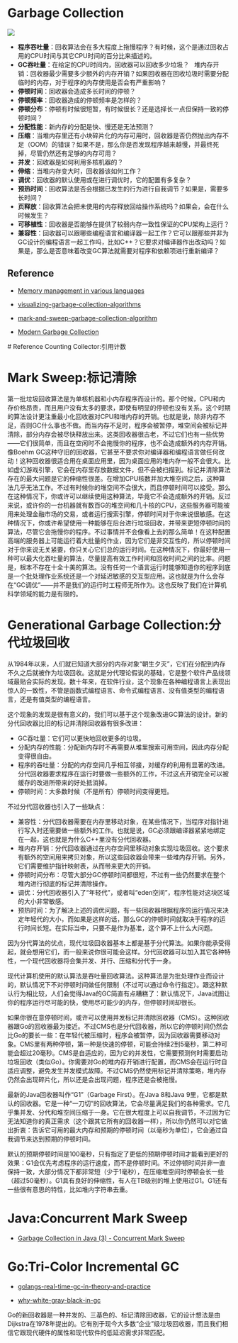 ﻿



# Garbage Collection


![](https://blog-assets.risingstack.com/2016/11/ancient-garbage-collector-in-action.jpg) 


- **程序吞吐量**：回收算法会在多大程度上拖慢程序？有时候，这个是通过回收占用的CPU时间与其它CPU时间的百分比来描述的。
- **GC吞吐量**：在给定的CPU时间内，回收器可以回收多少垃圾？
  堆内存开销：回收器最少需要多少额外的内存开销？如果回收器在回收垃圾时需要分配临时的内存，对于程序的内存使用是否会有严重影响？
- **停顿时间**：回收器会造成多长时间的停顿？
- **停顿频率**：回收器造成的停顿频率是怎样的？
- **停顿分布**：停顿有时候很短暂，有时候很长？还是选择长一点但保持一致的停顿时间？
- **分配性能**：新内存的分配是快、慢还是无法预测？
- **压缩**：当堆内存里还有小块碎片化的内存可用时，回收器是否仍然抛出内存不足（OOM）的错误？如果不是，那么你是否发现程序越来越慢，并最终死掉，尽管仍然还有足够的内存可用？
- **并发**：回收器是如何利用多核机器的？
- **伸缩**：当堆内存变大时，回收器该如何工作？
- **调优**：回收器的默认使用或在进行调优时，它的配置有多复杂？
- **预热时间**：回收算法是否会根据已发生的行为进行自我调节？如果是，需要多长时间？
- **页释放**：回收算法会把未使用的内存释放回给操作系统吗？如果会，会在什么时候发生？
- **可移植性**：回收器是否能够在提供了较弱内存一致性保证的CPU架构上运行？
- **兼容性**：回收器可以跟哪些编程语言和编译器一起工作？它可以跟那些并非为GC设计的编程语言一起工作吗，比如C++？它要求对编译器作出改动吗？如果是，那么是否意味着改变GC算法就需要对程序和依赖项进行重新编译？


## Reference

- [Memory management in various languages](http://www.memorymanagement.org/mmref/lang.html)

- [visualizing-garbage-collection-algorithms](https://spin.atomicobject.com/2014/09/03/visualizing-garbage-collection-algorithms/)

- [mark-and-sweep-garbage-collection-algorithm](http://www.geeksforgeeks.org/mark-and-sweep-garbage-collection-algorithm/) 

- [Modern Garbage Collection](https://medium.com/@octskyward/modern-garbage-collection-911ef4f8bd8e#.e8fq0wq0r)


# Reference Counting Collector:引用计数
# Mark Sweep:标记清除
第一批垃圾回收算法是为单核机器和小内存程序而设计的。那个时候，CPU和内存价格昂贵，而且用户没有太多的要求，即使有明显的停顿也没有关系。这个时期的算法设计更注重最小化回收器对CPU和堆内存的开销。也就是说，除非内存不足，否则GC什么事也不做。而当内存不足时，程序会被暂停，堆空间会被标记并清除，部分内存会被尽快释放出来。这类回收器很古老，不过它们也有一些优势——它们很简单，而且在空闲时不会拖慢你的程序，也不会造成额外的内存开销。像Boehm GC这种守旧的回收器，它甚至不要求你对编译器和编程语言做任何改动！这种回收器很适合用在桌面应用里，因为桌面应用的堆内存一般不会很大。比如虚幻游戏引擎，它会在内存里存放数据文件，但不会被扫描到。标记并清除算法存在的最大问题是它的伸缩性很差。在增加CPU核数并加大堆空间之后，这种算法几乎无法工作。不过有时候你的堆空间不会很大，而且停顿时间可以接受。那么在这种情况下，你或许可以继续使用这种算法，毕竟它不会造成额外的开销。反过来说，或许你的一台机器就有数百G的堆空间和几十核的CPU，这些服务器可能被用来处理金融市场的交易，或者运行搜索引擎，停顿时间对于你来说很敏感。在这种情况下，你或许希望使用一种能够在后台进行垃圾回收，并带来更短停顿时间的算法，尽管它会拖慢你的程序。不过事情并不会像看上去的那么简单！在这种配置高端的服务器上可能运行着大批量的作业，因为它们是非交互性的，所以停顿时间对于你来说无关紧要，你只关心它们总的运行时间。在这种情况下，你最好使用一种可以最大化吞吐量的算法，尽量提高有效工作时间和回收时间之间的比率。问题是，根本不存在十全十美的算法。没有任何一个语言运行时能够知道你的程序到底是一个批处理作业系统还是一个对延迟敏感的交互型应用。这也就是为什么会存在“GC调优”——并不是我们的运行时工程师无所作为。这也反映了我们在计算机科学领域的能力是有限的。


# Generational Garbage Collection:分代垃圾回收


从1984年以来，人们就已知道大部分的内存对象“朝生夕灭”，它们在分配到内存不久之后就被作为垃圾回收。这就是分代理论假说的基础，它是整个软件产品线领域最贴合实际的发现。数十年来，在软件行业，这个现象在各种编程语言上表现出惊人的一致性，不管是函数式编程语言、命令式编程语言、没有值类型的编程语言，还是有值类型的编程语言。


这个现象的发现是很有意义的，我们可以基于这个现象改进GC算法的设计。新的分代回收器比旧的标记并清除回收器有很多改进：


- GC吞吐量：它们可以更快地回收更多的垃圾。
- 分配内存的性能：分配新内存时不再需要从堆里搜索可用空间，因此内存分配变得很自由。
- 程序的吞吐量：分配的内存空间几乎相互邻接，对缓存的利用有显著的改进。分代回收器要求程序在运行时要做一些额外的工作，不过这点开销完全可以被缓存的改进所带来的好处抵消掉。
- 停顿时间：大多数时候（不是所有）停顿时间变得更短。


不过分代回收器也引入了一些缺点：


- 兼容性：分代回收器需要在内存里移动对象，在某些情况下，当程序对指针进行写入时还需要做一些额外的工作。也就是说，GC必须跟编译器紧紧地绑定在一起，这也就是为什么C++里没有分代回收器。
- 堆内存开销：分代回收器通过在内存空间里移动对象实现垃圾回收。这个要求有额外的空间用来拷贝对象，所以这些回收器会带来一些堆内存开销。另外，它们需要维护指针映射表，从而带来更大的开销。 
- 停顿时间分布：尽管大部分GC停顿时间都很短，不过有一些仍然要求在整个堆内进行彻底的标记并清除操作。
- 调优：分代回收器引入了“年轻代”，或者叫“eden空间”，程序性能对这块区域的大小非常敏感。
- 预热时间：为了解决上述的调优问题，有一些回收器根据程序的运行情况来决定年轻代的大小，而如果是这样的话，那么GC的停顿时间就取决于程序的运行时间长短。在实际当中，只要不是作为基准，这个算不上什么大问题。


因为分代算法的优点，现代垃圾回收器基本上都是基于分代算法。如果你能承受得起，就会想用它们，而一般来说你很可能会这样。分代回收器可以加入其它各种特性，一个现代回收器将会集并发、并行、压缩和分代于一身。


现代计算机使用的默认算法是吞吐量回收算法。这种算法是为批处理作业而设计的，默认情况下不对停顿时间做任何限制（不过可以通过命令行指定）。跟这种默认行为相比较，人们会觉得Java的GC简直有点糟糕了：默认情况下，Java试图让你的程序运行尽可能的快，使用尽可能少的内存，但停顿时间却很长。


如果你很在意停顿时间，或许可以使用并发标记并清除回收器（CMS）。这种回收器跟Go的回收器最为接近。不过CMS也是分代回收器，所以它的停顿时间仍然会比Go的要长一些：在年轻代被压缩时，程序会被暂停，因为回收器需要移动对象。CMS里有两种停顿，第一种是快速的停顿，可能会持续2到5毫秒，第二种可能会超过20毫秒。CMS是自适应的，因为它的并发性，它需要预测何时需要启动垃圾回收（类似Go）。你需要对Go的堆内存开销进行配置，而CMS会在运行时自适应调整，避免发生并发模式故障。不过CMS仍然使用标记并清除策略，堆内存仍然会出现碎片化，所以还是会出现问题，程序还是会被拖慢。


最新的Java回收器叫作“G1”（Garbage First）。在Java 8和Java 9里，它都是默认的回收器。它是一种“一刀切”的回收算法，它会尽量满足我们的各种需求。它几乎集并发、分代和堆空间压缩于一身。它在很大程度上可以自我调节，不过因为它无法知道你的真正需求（这个跟其它所有的回收器一样），所以你仍然可以对它做出折衷：告诉它可用的最大内存和预期的停顿时间（以毫秒为单位），它会通过自我调节来达到预期的停顿时间。


默认的预期停顿时间是100毫秒，只有指定了更低的预期停顿时间才能看到更好的效果：G1会优先考虑程序的运行速度，而不是停顿时间。不过停顿时间并非一直保持一致，大部分情况下都非常短（少于1毫秒），在压缩堆空间时停顿会长一些（超过50毫秒）。G1具有良好的伸缩性，有人在TB级别的堆上使用过G1。G1还有一些很有意思的特性，比如堆内字符串去重。




# Java:Concurrent Mark Sweep
> 
- [Garbage Collection in Java (3) - Concurrent Mark Sweep](http://insightfullogic.com/2013/May/07/garbage-collection-java-3/)



# Go:Tri-Color Incremental GC
> 
- [golangs-real-time-gc-in-theory-and-practice](https://blog.pusher.com/golangs-real-time-gc-in-theory-and-practice/?utm_source=reddit&utm_campaign=blog&utm_medium=social&utm_content=go-sub)
> 
- [why-white-gray-black-in-gc](http://stackoverflow.com/questions/9285741/why-white-gray-black-in-gc) 


Go的新回收器是一种并发的、三基色的、标记清除回收器，它的设计想法是由Dijkstra在1978年提出的。它有别于现今大多数“企业”级垃圾回收器，而且我们相信它跟现代硬件的属性和现代软件的低延迟需求非常匹配。

